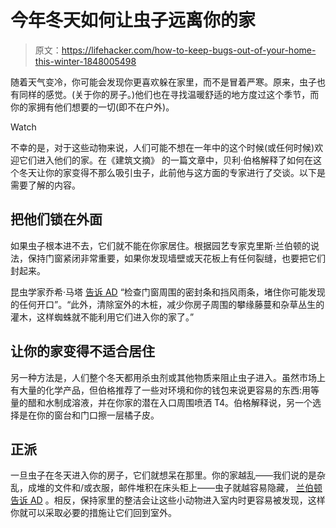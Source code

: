 # 今年冬天如何让虫子远离你的家

> 原文：<https://lifehacker.com/how-to-keep-bugs-out-of-your-home-this-winter-1848005498>

随着天气变冷，你可能会发现你更喜欢躲在家里，而不是冒着严寒。原来，虫子也有同样的感觉。(关于你的房子。)他们也在寻找温暖舒适的地方度过这个季节，而你的家拥有他们想要的一切(即不在户外)。

Watch

不幸的是，对于这些动物来说，人们可能不想在一年中的这个时候(或任何时候)欢迎它们进入他们的家。在《建筑文摘》 的一篇文章中，贝利·伯格解释了如何在这个冬天让你的家变得不那么吸引虫子，此前他与这方面的专家进行了交谈。以下是需要了解的内容。

## 把他们锁在外面

如果虫子根本进不去，它们就不能在你家居住。根据园艺专家克里斯·兰伯顿的说法，保持门窗紧闭非常重要，如果你发现墙壁或天花板上有任何裂缝，也要把它们封起来。

昆虫学家乔希·马塔 [告诉 AD](https://www.architecturaldigest.com/story/how-to-bug-proof-your-house) “检查门窗周围的密封条和挡风雨条，堵住你可能发现的任何开口”。“此外，清除室外的木桩，减少你房子周围的攀缘藤蔓和杂草丛生的灌木，这样蜘蛛就不能利用它们进入你的家了。”

## 让你的家变得不适合居住

另一种方法是，人们整个冬天都用杀虫剂或其他物质来阻止虫子进入。虽然市场上有大量的化学产品，但伯格推荐了一些对环境和你的钱包来说更容易的东西:用等量的醋和水制成溶液，并在你家的潜在入口周围喷洒 T4。伯格解释说，另一个选择是在你的窗台和门口擦一层橘子皮。

## 正派

一旦虫子在冬天进入你的房子，它们就想呆在那里。你的家越乱——我们说的是杂乱，成堆的文件和/或衣服，邮件堆积在床头柜上——虫子就越容易隐藏， [兰伯顿告诉 AD](https://www.architecturaldigest.com/story/how-to-bug-proof-your-house) 。相反，保持家里的整洁会让这些小动物进入室内时更容易被发现，这样你就可以采取必要的措施让它们回到室外。
